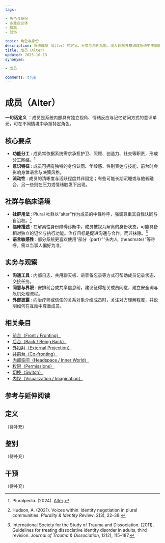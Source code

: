 ```yaml
---
tags:

- 角色与身份
- 多重意识体
- 解离
- 创伤

topic: 角色与身份
description: 系统成员（Alter）的定义、分类与角色功能。深入理解多意识体系统中不同成员的特征、形成原因及其在系统中的作用
title: 成员（Alter）
updated: 2025-10-13
synonyms:

- 成员

comments: true
---
```

# 成员（Alter）

**一句话定义** ：成员是系统内部具有独立视角、情绪反应与记忆访问方式的意识单元，可在不同情境中承担特定角色。

## 核心要点

- **功能分工** : 成员常依据系统需求承担护卫、照顾、创造力、社交等职责，形成分工网络。[^pluralpedia-alter]
- **意识特征** : 成员可拥有独特的身份认同、年龄感、性别表达与技能，前台时会影响身体语言与决策风格。
- **流动性** : 成员的清晰度与活跃程度并非固定；有些可能长期沉睡或与他者融合，另一些则在压力或情绪触发下出现。

## 社群与临床语境

- **社群用法** : Plural 社群以“alter”作为成员的中性称呼，强调尊重其自我认同与自治权。[^hudson2021]
- **临床描述** : 在解离性身份障碍诊断中，成员被视为解离的身份状态，可能具备相对独立的记忆与执行功能。治疗目标是促进沟通与合作，而非抹除。[^isstd2011]
- **语言敏感性** : 部分系统更喜欢使用“部分（part）”“头内人（headmate）”等称呼，需以当事人偏好为准。

## 实务与观察

- **沟通工具** : 内部日志、共用聊天板、语音备忘录等方式可帮助成员记录状态、交接任务。
- **同意与界限** : 安排前台或共享信息前，建议征得相关成员同意，建立安全词与危机处理流程。
- **外部披露** : 向治疗师或信任的关系对象介绍成员时，关注对方理解程度，并说明如何在互动中尊重成员。

## 相关条目

- [前台（Front / Fronting）](Front-Fronting.md)
- [后台（Back / Being Back）](Back-Being-Back.md)
- [外投射（External Projection）](External-Projection.md)
- [共前台（Co-fronting）](Co-Fronting.md)
- [内部空间（Headspace / Inner World）](Headspace-Inner-World.md)
- [权限（Permissions）](Permissions.md)
- [切换（Switch）](Switch.md)
- [内视（Visualization / Imagination）](Visualization-Imagination.md)

## 参考与延伸阅读

[^pluralpedia-alter]: Pluralpedia. (2024). [Alter](https://pluralpedia.org/w/Alter).
[^hudson2021]: Hudson, A. (2021). Voices within: Identity negotiation in plural communities. *Plurality & Identity Review*, 2(3), 22–38.
[^isstd2011]: International Society for the Study of Trauma and Dissociation. (2011). Guidelines for treating dissociative identity disorder in adults, third revision. *Journal of Trauma & Dissociation*, 12(2), 115–187.

## 定义

（待补充）

## 鉴别

（待补充）

## 干预

（待补充）
